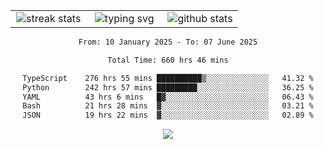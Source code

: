 <div align="center">
  <table style="border: none;" border="0" cellspacing="0" cellpadding="0">
    <tr>
      <td align="center" width="33%">
        <img src="https://github-readme-streak-stats.herokuapp.com/?user=kurtismassey&theme=tokyonight&hide_border=true" alt="streak stats" />
      </td>
      <td align="center" width="33%">
        <img src="https://readme-typing-svg.herokuapp.com/?font=Fira+Code&weight=600&size=15&duration=4000&pause=1000&color=00FF00&center=true&vCenter=true&random=false&width=150&lines=Hey%2C+I%27m+Kurtis!" alt="typing svg" />
      </td>
      <td align="center" width="33%">
        <img src="https://github-readme-stats.vercel.app/api?username=kurtismassey&show_icons=true&theme=tokyonight&hide_title=true" alt="github stats" />
      </td>
    </tr>
  </table>
</div>
<div align="center">

<!--START_SECTION:waka-->

```txt
From: 10 January 2025 - To: 07 June 2025

Total Time: 660 hrs 46 mins

TypeScript    276 hrs 55 mins ██████████▒░░░░░░░░░░░░░░   41.32 %
Python        242 hrs 57 mins █████████░░░░░░░░░░░░░░░░   36.25 %
YAML          43 hrs 6 mins   █▓░░░░░░░░░░░░░░░░░░░░░░░   06.43 %
Bash          21 hrs 28 mins  ▓░░░░░░░░░░░░░░░░░░░░░░░░   03.21 %
JSON          19 hrs 22 mins  ▓░░░░░░░░░░░░░░░░░░░░░░░░   02.89 %
```

<!--END_SECTION:waka-->

  <img src="https://github-readme-activity-graph.vercel.app/graph?username=kurtismassey&theme=tokyo-night&hide_border=true&custom_title=Contribution%20Graph" />

</div>